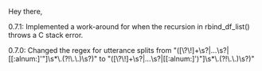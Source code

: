 Hey there,


0.7.1: Implemented a work-around for when the recursion in rbind_df_list() throws a C stack error.

0.7.0: Changed the regex for utterance splits from "([\\?\\!]+\\s?|…\\s?|[[:alnum:]'\"]\\s*\\.(?!\\.\\.)\\s?)" to "([\\?\\!]+\\s?|…\\s?|[[:alnum:]')\"]\\s*\\.(?!\\.\\.)\\s?)"

